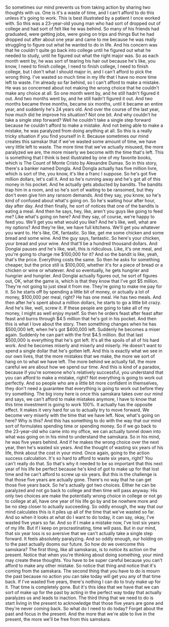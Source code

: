  So sometimes our mind prevents us from taking action by sharing two thoughts with us. One is it's a waste of time, and I can't afford to do this unless it's going to work. This is best illustrated by a patient I once worked with. So this was a 23-year-old young man who had sort of dropped out of college and had sort of felt like he was behind. So many of his friends had graduated, were getting jobs, were going on trips and things But he had dropped out after about one year and came to me because he was really struggling to figure out what he wanted to do in life. And his concern was that he couldn't quite go back into college until he figured out what he needed to study, until he figured out what the right major was. So as each month went by, he was sort of tearing his hair out because he's like, you know, I need to finish college, I need to finish college, I need to finish college, but I don't what I should major in, and I can't afford to pick the wrong thing. I've wasted so much time in my life that I have no more time left to waste. I'm already so far behind, so I can't afford to make a mistake. He was so concerned about not making the wrong choice that he couldn't make any choice at all. So one month went by, and he still hadn't figured it out. And two months went by, and he still hadn't figured it out. And two months became three months, became six months, until it became an entire year, and suddenly he's 24 years old. And over the course of the last year, how much did he improve his situation? Not one bit. And why couldn't he take a single step forward? Well he couldn't take a single step forward because he couldn't afford to make a mistake. And not being able to make a mistake, he was paralyzed from doing anything at all. So this is a really tricky situation if you find yourself in it. Because sometimes our mind creates this samskar that if we've wasted some amount of time, we have very little left to waste. The more time that we've actually misused, the more paralyzed we are, the more miserly we become with the time that's left. This is something that I think is best illustrated by one of my favorite books, which is The Count of Monte Cristo by Alexandre Dumas. So in this story, there's a banker named Dongla. And Dongla actually has five million livre, which is sort of the, you know, it's like a franc I suppose. So he's got five million dollars, let's call it. And so he's running away and he's got all of this money in his pocket. And he actually gets abducted by bandits. The bandits trap him in a room, and so he's sort of waiting to be ransomed, but they don't even give him any ransom demands. And they say, you know, so he's kind of confused about what's going on. So he's waiting hour after hour, day after day. And then finally, he sort of notices that one of the bandits is eating a meal. And then he says, hey, like, aren't you guys like going to feed me? Like what's going on here? And they say, of course, we're happy to feed you. We'll get you what would you like? And he's like, well, what are my options? And they're like, we have full kitchens. We'll get you whatever you want to. He's like, OK, fantastic. So like, get me some chicken and some bread and some wine. And the guy says, fantastic. So here's your chicken, your bread and your wine. And that'll be a hundred thousand dollars. And Donglai pauses and he's like, wait, this is ridiculous. Like, it's one meal, and you're going to charge me $100,000 for it? And so the bandit is like, yeah, that's the price. Everything costs the same. So then he asks for something cheaper, but the price still is $100,000, whether it's for a piece of bread or a chicken or wine or whatever. And so eventually, he gets hungrier and hungrier and hungrier. And Donglai actually figures out, he sort of figures out, OK, what the game is, which is that they know that I've got $5 million. They're not going to just steal it from me. They're going to make me pay for it. So he starts off by spending a little bit of money, or actually a lot of money, $100,000 per meal, right? He has one meal. He has two meals. And then after he's spent about a million dollars, he starts to go a little bit crazy. And he's like, well, screw it. If these people are going to take all of my money, I might as well enjoy myself. So then he orders feast after feast after feast and burns through $4.5 million that he's got in his pocket. And then this is what I love about the story. Then something changes when he has $500,000 left, when he's got $400,000 left. Suddenly he becomes a miser again. Suddenly he can part with the first $4.5 million. But that last $500,000 is everything that he's got left. It's all the spoils of all of his hard work. And he becomes miserly and miserly and miserly. He doesn't want to spend a single dollar that he's gotten left. And this is exactly what we see in our own lives, that the more mistakes that we make, the more we sort of hang on to what we have left. The more behind we actually fall, the more careful we are about how we spend our time. And this is kind of a paradox, because if you're someone who's relatively successful, you understand that you can afford to make a mistake, right? Not everything is going to work out perfectly. And so people who are a little bit more confident in themselves, they don't need a guarantee that everything is going to work out before they try something. The big irony here is once this samskara takes over our mind and says, we can't afford to make mistakes anymore, I have to know that this time investment is going to work 100%. It actually has the opposite effect. It makes it very hard for us to actually try to move forward. We become very miserly with the time that we have left. Now, what's going on here? Why is this? And this has something to do with the way that our mind sort of formulates spending time or spending money. So if we go back to the 23-year-old who came into my office, we can actually tunnel down into what was going on in his mind to understand the samskara. So in his mind, he was five years behind. And if he makes the wrong choice over the next year, then he's wasted six years. And the thought of wasting six years of his life, think about the cost in your mind. Once again, going to the action success calculation. It's so hard to afford to waste six years, right? You can't really do that. So that's why it needed to be so important that this next year of his life be perfect because he's kind of got to make up for that lost time and he can't afford to screw up six years. But this is the challenge is that those five years are actually gone. There's no way that he can get those five years back. So he's actually got two choices. Either he can be paralyzed and not go back to college and then time will pass anyway. His only two choices are make the potentially wrong choice in college or not go to college at all, have one year of his life go by and be nowhere more and be no step closer to actually succeeding. So oddly enough, the way that our mind calculates this is it piles up all of the time that we've wasted so far. And so when it looks at what do I want to do today, it can say, okay, I've wasted five years so far. And so if I make a mistake now, I've lost six years of my life. But if I keep on procrastinating, time will pass. But in our mind, that six year loss is so aversive that we can't actually take a single step forward. It feels absolutely paralyzing. And so oddly enough, our holding on to the past actually dooms our future. So how do we overcome this samskara? The first thing, like all samskaras, is to notice its action on the present. Notice that when you're thinking about doing something, your mind may create these thoughts. You have to be super careful because you can't afford to make any other mistake. So notice that thing and notice that it's coming from the samskara. The second thing that you have to do is mourn the past because no action you can take today will get you any of that time back. If I've wasted five years, there's nothing I can do to truly make up for it. That time is completely gone. But it's this idea that we have that we can sort of make up for the past by acting in the perfect way today that actually paralyzes us and leads to inaction. The third thing that we need to do is start living in the present to acknowledge that those five years are gone and they're never coming back. So what do I need to do today? Forget about the past and focus in the present. And the more that we're able to live in the present, the more we'll be free from this samskara.